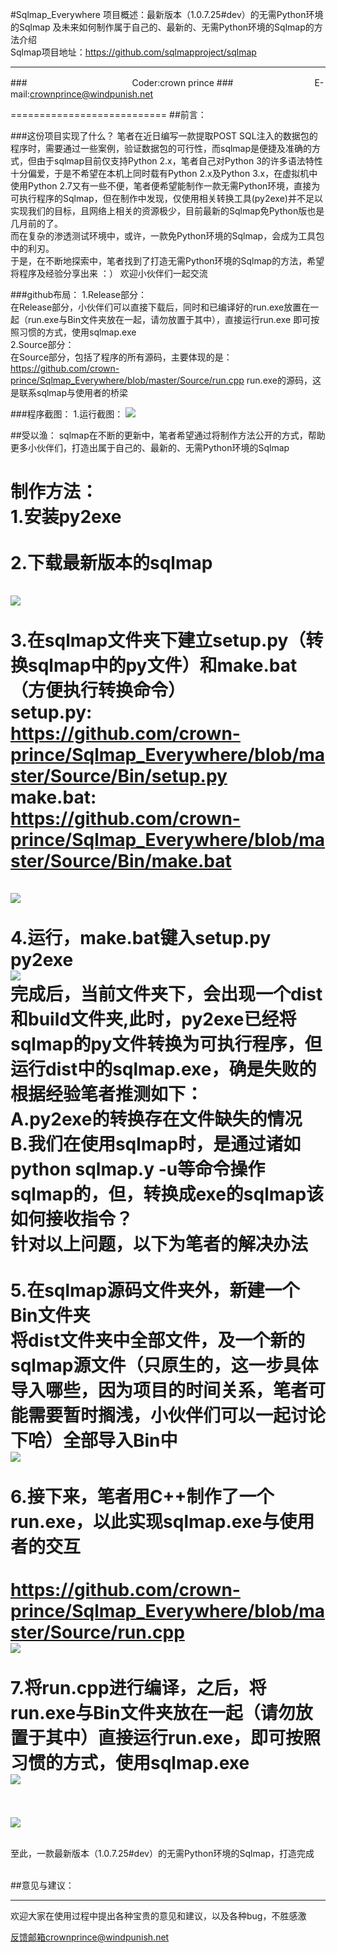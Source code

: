 #Sqlmap_Everywhere
项目概述：最新版本（1.0.7.25#dev）的无需Python环境的Sqlmap 及未来如何制作属于自己的、最新的、无需Python环境的Sqlmap的方法介绍
<br>
Sqlmap项目地址：https://github.com/sqlmapproject/sqlmap

----
###　　　　　　　　　　　　Coder:crown prince
###　　　　　　　　　 E-mail:crownprince@windpunish.net

===========================
##前言：

###这份项目实现了什么？
笔者在近日编写一款提取POST SQL注入的数据包的程序时，需要通过一些案例，验证数据包的可行性，而sqlmap是便捷及准确的方式，但由于sqlmap目前仅支持Python 2.x，笔者自己对Python 3的许多语法特性十分偏爱，于是不希望在本机上同时载有Python 2.x及Python 3.x，在虚拟机中使用Python  2.7又有一些不便，笔者便希望能制作一款无需Python环境，直接为可执行程序的Sqlmap，但在制作中发现，仅使用相关转换工具(py2exe)并不足以实现我们的目标，且网络上相关的资源极少，目前最新的Sqlmap免Python版也是几月前的了。<br>
而在复杂的渗透测试环境中，或许，一款免Python环境的Sqlmap，会成为工具包中的利刃。
<br>
于是，在不断地探索中，笔者找到了打造无需Python环境的Sqlmap的方法，希望将程序及经验分享出来 ：） 欢迎小伙伴们一起交流

###github布局：
1.Release部分：<br>
  在Release部分，小伙伴们可以直接下载后，同时和已编译好的run.exe放置在一起（run.exe与Bin文件夹放在一起，请勿放置于其中），直接运行run.exe
即可按照习惯的方式，使用sqlmap.exe
<br>
2.Source部分：<br>
  在Source部分，包括了程序的所有源码，主要体现的是：https://github.com/crown-prince/Sqlmap_Everywhere/blob/master/Source/run.cpp
run.exe的源码，这是联系sqlmap与使用者的桥梁

###程序截图：
1.运行截图：
![](https://github.com/crown-prince/Sqlmap_Everywhere/blob/master/%E7%A8%8B%E5%BA%8F%E6%88%AA%E5%9B%BE/1.png)

##受以渔：
sqlmap在不断的更新中，笔者希望通过将制作方法公开的方式，帮助更多小伙伴们，打造出属于自己的、最新的、无需Python环境的Sqlmap

制作方法：<br>
1.安装py2exe <br><br>
2.下载最新版本的sqlmap <br><br>
![](https://github.com/crown-prince/Sqlmap_Everywhere/blob/master/%E7%A8%8B%E5%BA%8F%E6%88%AA%E5%9B%BE/2.png)
<br><br>
3.在sqlmap文件夹下建立setup.py（转换sqlmap中的py文件）和make.bat（方便执行转换命令）<br>
setup.py:     https://github.com/crown-prince/Sqlmap_Everywhere/blob/master/Source/Bin/setup.py<br>
make.bat:   https://github.com/crown-prince/Sqlmap_Everywhere/blob/master/Source/Bin/make.bat<br><br>
![](https://github.com/crown-prince/Sqlmap_Everywhere/blob/master/%E7%A8%8B%E5%BA%8F%E6%88%AA%E5%9B%BE/3.png)
<br><br>
4.运行，make.bat键入setup.py  py2exe
<br>
![](https://github.com/crown-prince/Sqlmap_Everywhere/blob/master/%E7%A8%8B%E5%BA%8F%E6%88%AA%E5%9B%BE/4.png)
<br>
完成后，当前文件夹下，会出现一个dist和build文件夹,此时，py2exe已经将sqlmap的py文件转换为可执行程序，但运行dist中的sqlmap.exe，确是失败的
<br>
根据经验笔者推测如下：<br>
A.py2exe的转换存在文件缺失的情况<br>
B.我们在使用sqlmap时，是通过诸如python sqlmap.y -u等命令操作sqlmap的，但，转换成exe的sqlmap该如何接收指令？<br>
针对以上问题，以下为笔者的解决办法<br><br>
5.在sqlmap源码文件夹外，新建一个Bin文件夹<br>
将dist文件夹中全部文件，及一个新的sqlmap源文件（只原生的，这一步具体导入哪些，因为项目的时间关系，笔者可能需要暂时搁浅，小伙伴们可以一起讨论下哈）全部导入Bin中<br>
![](https://github.com/crown-prince/Sqlmap_Everywhere/blob/master/%E7%A8%8B%E5%BA%8F%E6%88%AA%E5%9B%BE/5.png)<br><br>
6.接下来，笔者用C++制作了一个run.exe，以此实现sqlmap.exe与使用者的交互<br><br>
https://github.com/crown-prince/Sqlmap_Everywhere/blob/master/Source/run.cpp<br>
![](https://github.com/crown-prince/Sqlmap_Everywhere/blob/master/%E7%A8%8B%E5%BA%8F%E6%88%AA%E5%9B%BE/6.png) <br><br>
7.将run.cpp进行编译，之后，将run.exe与Bin文件夹放在一起（请勿放置于其中）直接运行run.exe，即可按照习惯的方式，使用sqlmap.exe <br>
![](https://github.com/crown-prince/Sqlmap_Everywhere/blob/master/%E7%A8%8B%E5%BA%8F%E6%88%AA%E5%9B%BE/7.png) <br><br>
===========================
![](https://github.com/crown-prince/Sqlmap_Everywhere/blob/master/%E7%A8%8B%E5%BA%8F%E6%88%AA%E5%9B%BE/8.png) <br><br>

至此，一款最新版本（1.0.7.25#dev）的无需Python环境的Sqlmap，打造完成 <br><br>


##意见与建议：

----

欢迎大家在使用过程中提出各种宝贵的意见和建议，以及各种bug，不胜感激

反馈邮箱crownprince@windpunish.net

